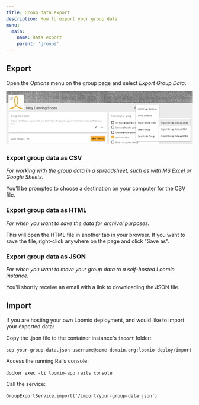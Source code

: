 ```yaml
---
title: Group data export
description: How to export your group data
menu:
  main:
    name: Data export
    parent: 'groups'
---
```


## Export

Open the _Options_ menu on the group page and select _Export Group Data_.

![](group_data_export.png)

### Export group data as CSV

*For working with the group data in a spreadsheet, such as with MS Excel or Google Sheets.*

You'll be prompted to choose a destination on your computer for the CSV file.

### Export group data as HTML

*For when you want to save the data for archival purposes.*

This will open the HTML file in another tab in your browser. If you want to save the file, right-click anywhere on the page and click "Save as".

### Export group data as JSON

*For when you want to move your group data to a self-hosted Loomio instance.*

You'll shortly receive an email with a link to downloading the JSON file.

## Import

If you are hosting your own Loomio deployment, and would like to import your exported data:

Copy the .json file to the container instance's `import` folder:

`scp your-group-data.json username@some-domain.org:loomio-deploy/import`

Access the running Rails console:

`docker exec -ti loomio-app rails console`

Call the service:

`GroupExportService.import('/import/your-group-data.json')`
